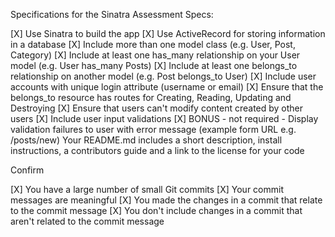 Specifications for the Sinatra Assessment
Specs:

 [X] Use Sinatra to build the app
 [X] Use ActiveRecord for storing information in a database
 [X] Include more than one model class (e.g. User, Post, Category)
 [X] Include at least one has_many relationship on your User model (e.g. User has_many Posts)
 [X] Include at least one belongs_to relationship on another model (e.g. Post belongs_to User)
 [X] Include user accounts with unique login attribute (username or email)
 [X] Ensure that the belongs_to resource has routes for Creating, Reading, Updating and Destroying
 [X] Ensure that users can't modify content created by other users
 [X] Include user input validations
 [X] BONUS - not required - Display validation failures to user with error message (example form URL e.g. /posts/new)
 Your README.md includes a short description, install instructions, a contributors guide and a link to the license for your code

Confirm

 [X] You have a large number of small Git commits
 [X] Your commit messages are meaningful
 [X] You made the changes in a commit that relate to the commit message
 [X] You don't include changes in a commit that aren't related to the commit message
